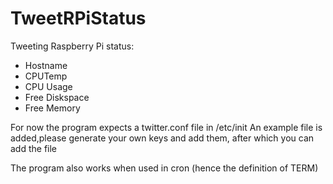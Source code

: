 # TweetRPiStatus
Tweeting Raspberry Pi status: 
- Hostname
- CPUTemp
- CPU Usage
- Free Diskspace
- Free Memory

For now the program expects a twitter.conf file in /etc/init
An example file is added,please generate your own keys and add them, after which you can add the file

The program also works when used in cron (hence the definition of TERM)
